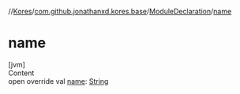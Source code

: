 //[Kores](../../index.md)/[com.github.jonathanxd.kores.base](../index.md)/[ModuleDeclaration](index.md)/[name](name.md)



# name  
[jvm]  
Content  
open override val [name](name.md): [String](https://kotlinlang.org/api/latest/jvm/stdlib/kotlin/-string/index.html)  



